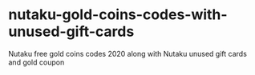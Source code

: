 # nutaku-gold-coins-codes-with-unused-gift-cards
Nutaku free gold coins codes 2020 along with Nutaku unused gift cards and gold coupon
